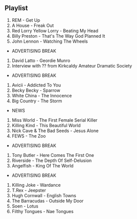 ## Playlist

1. REM - Get Up
2. A House - Freak Out
3. Red Lorry Yellow Lorry - Beating My Head
4. Billy Preston - That's The Way God Planned It
5. John Lennon - Watching The Wheels

- ADVERTISING BREAK

1. David Latto - Geordie Munro
2. Interview with ?? from Kirkcaldy Amateur Dramatic Society

- ADVERTISING BREAK

1. Avicii - Addicted To You
2. Becky Becky - Sparrow
3. White China - The Innocence
4. Big Country - The Storm

- NEWS

1. Miss World - The First Female Serial Killer
2. Killing Kind - This Beautiful World
3. Nick Cave & The Bad Seeds - Jesus Alone
4. FEWS - The Zoo

- ADVERTISING BREAK

1. Tony Butler - Here Comes The First One
2. Riverside - The Depth Of Self-Delusion
3. Angelfish - King Of The World

- ADVERTISING BREAK

1. Killing Joke - Wardance
2. T.Rex - Jeepster
3. Hugh Cornwall - English Towns
4. The Barracudas - Outside My Door
5. Soen - Lotus
6. Filthy Tongues - Nae Tongues